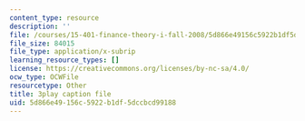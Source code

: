 ```yaml
---
content_type: resource
description: ''
file: /courses/15-401-finance-theory-i-fall-2008/5d866e49156c5922b1df5dccbcd99188_P03PfYgNjmw.vtt
file_size: 84015
file_type: application/x-subrip
learning_resource_types: []
license: https://creativecommons.org/licenses/by-nc-sa/4.0/
ocw_type: OCWFile
resourcetype: Other
title: 3play caption file
uid: 5d866e49-156c-5922-b1df-5dccbcd99188
---
```


